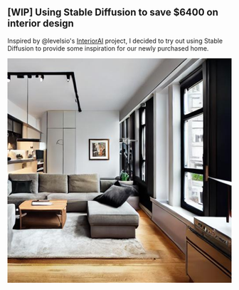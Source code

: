 ## \[WIP\] Using Stable Diffusion to save $6400 on interior design

Inspired by @levelsio's [InteriorAI](https://interiorai.com/) project, I decided to try out using Stable Diffusion to provide some inspiration for our newly purchased home.

![Generated image with prompt 'new york apartment living room with stylish minimalist interior design](docs/assets/images/interior-design/plain-prompt.jpg)